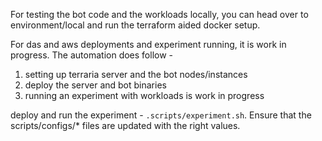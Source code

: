  For testing the bot code and the workloads locally, you can head over to environment/local and run the terraform aided docker setup. 

 For das and aws deployments and experiment running, it is work in progress. The automation does follow - 
 1. setting up terraria server and the bot nodes/instances
 2. deploy the server and bot binaries
 3. running an experiment with workloads is work in progress

deploy and run the experiment - `.scripts/experiment.sh`. Ensure that the scripts/configs/* files are updated with the right values.
